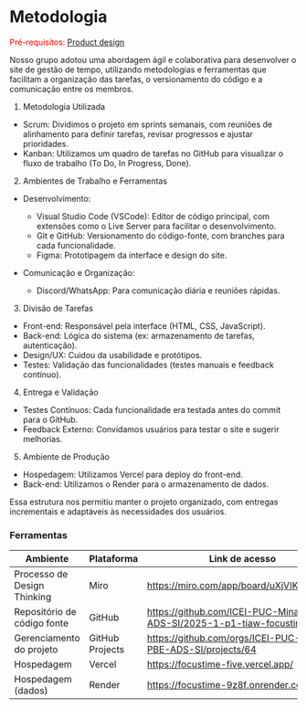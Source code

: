 
# Metodologia

<span style="color:red">Pré-requisitos: <a href="03-Product-desig"> Product design</a></span>

Nosso grupo adotou uma abordagem ágil e colaborativa para desenvolver o site de gestão de tempo, utilizando metodologias e ferramentas que facilitam a organização das tarefas, o versionamento do código e a comunicação entre os membros.  

1. Metodologia Utilizada
- Scrum: Dividimos o projeto em sprints semanais, com reuniões de alinhamento para definir tarefas, revisar progressos e ajustar prioridades.  
- Kanban: Utilizamos um quadro de tarefas no GitHub para visualizar o fluxo de trabalho (To Do, In Progress, Done).  

2. Ambientes de Trabalho e Ferramentas
- Desenvolvimento:
  - Visual Studio Code (VSCode): Editor de código principal, com extensões como o Live Server para facilitar o desenvolvimento.  
  - Git e GitHub: Versionamento do código-fonte, com branches para cada funcionalidade.  
  - Figma: Prototipagem da interface e design do site.  

- Comunicação e Organização:  
  - Discord/WhatsApp: Para comunicação diária e reuniões rápidas.

3. Divisão de Tarefas  
- Front-end: Responsável pela interface (HTML, CSS, JavaScript).  
- Back-end: Lógica do sistema (ex: armazenamento de tarefas, autenticação).  
- Design/UX: Cuidou da usabilidade e protótipos.  
- Testes: Validação das funcionalidades (testes manuais e feedback contínuo).  

4. Entrega e Validação  
- Testes Contínuos: Cada funcionalidade era testada antes do commit para o GitHub.  
- Feedback Externo: Convidamos usuários para testar o site e sugerir melhorias.  

5. Ambiente de Produção
- Hospedagem: Utilizamos Vercel para deploy do front-end.  
- Back-end: Utilizamos o Render para o armazenamento de dados.  

Essa estrutura nos permitiu manter o projeto organizado, com entregas incrementais e adaptáveis às necessidades dos usuários.

### Ferramentas

| Ambiente                    | Plataforma      | Link de acesso                                                            |
|-----------------------------|-----------------|---------------------------------------------------------------------------|
| Processo de Design Thinking | Miro            | https://miro.com/app/board/uXjVIK0FUV8=/                                  |
| Repositório de código fonte | GitHub          | https://github.com/ICEI-PUC-Minas-PBE-ADS-SI/2025-1-p1-tiaw-focustime.git |
| Gerenciamento do projeto    | GitHub Projects | https://github.com/orgs/ICEI-PUC-Minas-PBE-ADS-SI/projects/64             |
| Hospedagem                  | Vercel          | https://focustime-five.vercel.app/                                        |
| Hospedagem (dados)          | Render          | https://focustime-9z8f.onrender.com/                                      |
